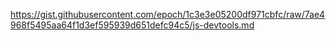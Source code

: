 https://gist.githubusercontent.com/epoch/1c3e3e05200df971cbfc/raw/7ae4968f5495aa64f1d3ef595939d651defc94c5/js-devtools.md